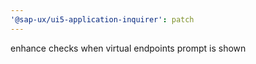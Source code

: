 ```yaml
---
'@sap-ux/ui5-application-inquirer': patch
---
```


enhance checks when virtual endpoints prompt is shown
